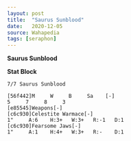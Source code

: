 ```yaml
---
layout: post
title:  "Saurus Sunblood"
date:   2020-12-05
source: Wahapedia
tags: [seraphon]
---
```


**Saurus Sunblood**

**Stat Block**
```
7/7 Saurus Sunblood
```

```
[56f442]M     W     B     Sa    [-]
5     7     8     3     
[e85545]Weapons[-]
[c6c930]Celestite Warmace[-]
1"     A:6    H:3+   W:3+   R:-1   D:1   
[c6c930]Fearsome Jaws[-]
1"     A:1    H:4+   W:3+   R:-    D:1   
```


